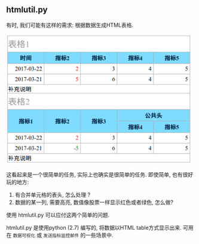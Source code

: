 ## htmlutil.py

有时, 我们可能有这样的需求: 根据数据生成HTML表格.

<img
  src="https://github.com/shgy/pypearls/blob/master/htmlutil.png"
  alt="pypearls"
  width="500"
/>

这看起来是一个很简单的任务, 实际上也确实是很简单的任务. 即使简单, 也有很好玩的地方:

1. 有合并单元格的表头, 怎么处理 ?
2. 数据的某一列, 需要高亮, 数值像股票一样显示红色或者绿色, 怎么做?

使用 htmlutil.py 可以应付这两个简单的问题.

htmlutil.py 是使用python (2.7) 编写的, 将数据以HTML table方式显示出来. 可用在 `数据可视化` 或 `发送指标监控邮件` 的一些场景中.



